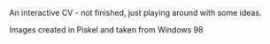 An interactive CV - not finished, just playing around with some ideas.

Images created in Piskel and taken from Windows 98
